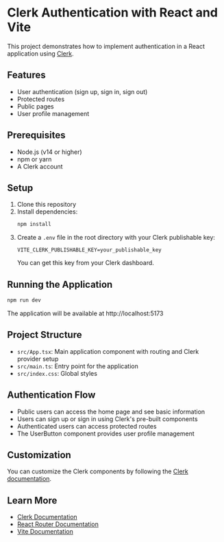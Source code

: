 # Clerk Authentication with React and Vite

This project demonstrates how to implement authentication in a React application using [Clerk](https://clerk.com/).

## Features

- User authentication (sign up, sign in, sign out)
- Protected routes
- Public pages
- User profile management

## Prerequisites

- Node.js (v14 or higher)
- npm or yarn
- A Clerk account

## Setup

1. Clone this repository
2. Install dependencies:
   ```bash
   npm install
   ```
3. Create a `.env` file in the root directory with your Clerk publishable key:
   ```
   VITE_CLERK_PUBLISHABLE_KEY=your_publishable_key
   ```
   You can get this key from your Clerk dashboard.

## Running the Application

```bash
npm run dev
```

The application will be available at http://localhost:5173

## Project Structure

- `src/App.tsx`: Main application component with routing and Clerk provider setup
- `src/main.ts`: Entry point for the application
- `src/index.css`: Global styles

## Authentication Flow

- Public users can access the home page and see basic information
- Users can sign up or sign in using Clerk's pre-built components
- Authenticated users can access protected routes
- The UserButton component provides user profile management

## Customization

You can customize the Clerk components by following the [Clerk documentation](https://clerk.com/docs/customization/overview).

## Learn More

- [Clerk Documentation](https://clerk.com/docs)
- [React Router Documentation](https://reactrouter.com/)
- [Vite Documentation](https://vitejs.dev/)